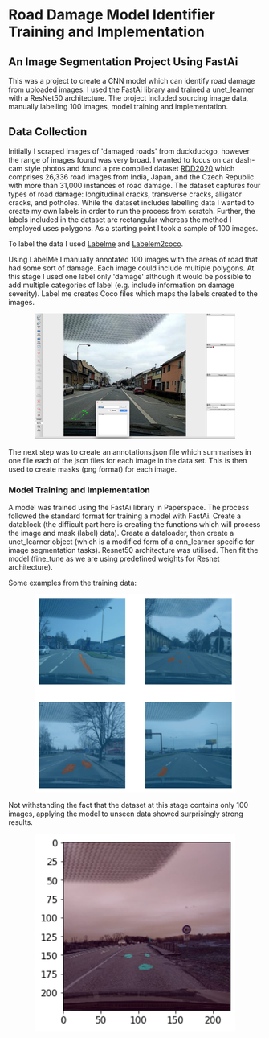 # Road Damage Model Identifier Training and Implementation
## An Image Segmentation Project Using FastAi

This was a project to create a CNN model which can identify road damage from uploaded images. I used the FastAi library and trained a unet_learner with a ResNet50 architecture. The project included sourcing image data, manually labelling 100 images, model training and implementation. 

## Data Collection
Initially I scraped images of 'damaged roads' from duckduckgo, however the range of images found was very broad. I wanted to focus on car dash-cam style photos and found a pre compiled dataset <a href="https://www.sciencedirect.com/science/article/pii/S2352340921004170" target="_blank"> RDD2020</a> which comprises 26,336 road images from India, Japan, and the Czech Republic with more than 31,000 instances of road damage. The dataset captures four types of road damage: longitudinal cracks, transverse cracks, alligator cracks, and potholes. While the dataset includes labelling data I wanted to create my own labels in order to run the process from scratch. Further, the labels included in the dataset are rectangular whereas the method I employed uses polygons. As a starting point I took a sample of 100 images. 

To label the data I used <a href="https://github.com/wkentaro/labelme" target="_blank"> Labelme</a> and <a href="https://github.com/fcakyon/labelme2coco" target="_blank"> Labelem2coco</a>.

Using LabelMe I manually annotated 100 images with the areas of road that had some sort of damage. Each image could include multiple polygons. At this stage I used one label only 'damage' although it would be possible to add multiple categories of label (e.g. include information on damage severity). Label me creates Coco files which maps the labels created to the images. 

<p align="center">
  <img src="https://github.com/stuartlee165/road_damage/blob/main/notebooks/images/labelme.jpg" width="400"/>
</p>

The next step was to create an annotations.json file which summarises in one file each of the json files for each image in the data set. This is then used to create masks (png format) for each image.


### Model Training and Implementation
A model was trained using the FastAi library in Paperspace. The process followed the standard format for training a model with FastAi. Create a datablock (the difficult part here is creating the functions which will process the image and mask (label) data). Create a dataloader, then create a unet_learner object (which is a modified form of a cnn_learner specific for image segmentation tasks). Resnet50 architecture was utilised. Then fit the model (fine_tune as we are using predefined weights for Resnet architecture). 

Some examples from the training data:
<p align="center">
  <img src="https://github.com/stuartlee165/road_damage/blob/main/notebooks/images/mask.png" width="400"/>
</p>

Not withstanding the fact that the dataset at this stage contains only 100 images, applying the model to unseen data showed surprisingly strong results. 

<p align="center">
  <img src="https://github.com/stuartlee165/road_damage/blob/main/notebooks/images/test.png" width="400"/>
</p>



